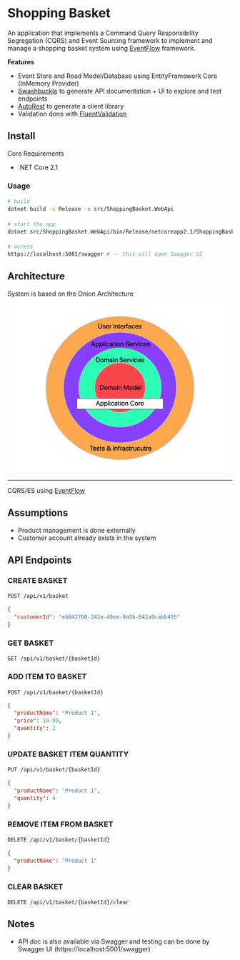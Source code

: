 # Shopping Basket

An application that implements a Command Query Responsibility Segregation (CQRS) and Event Sourcing framework to implement and manage a shopping basket system using [EventFlow](https://github.com/EventFlow) framework.

**Features**

- Event Store and Read Model/Database using EntityFramework Core (InMemory Provider)
- [Swashbuckle](https://github.com/domaindrivendev/Swashbuckle.AspNetCore) to generate API documentation + UI to explore and test endpoints
- [AutoRest](https://github.com/Azure/autorest) to generate a client library
- Validation done with [FluentValidation](https://github.com/JeremySkinner/FluentValidation)

## Install

Core Requirements

- .NET Core 2.1

### Usage

```sh
# build
dotnet build -c Release -o src/ShoppingBasket.WebApi

# start the app
dotnet src/ShoppingBasket.WebApi/bin/Release/netcoreapp2.1/ShoppingBasket.WebApi.dll

# access
https://localhost:5001/swagger # -- this will open Swagger UI
```

## Architecture

System is based on the Onion Architecture

![Onion Architecture](assets/onion.png)

---

CQRS/ES using [EventFlow](https://github.com/EventFlow)

## Assumptions

- Product management is done externally
- Customer account already exists in the system

## API Endpoints

### CREATE BASKET

```curl
POST /api/v1/basket
```

```json
{
  "customerId": "eb042700-242e-49ee-9a5b-842a9cabb455"
}
```

### GET BASKET

```curl
GET /api/v1/basket/{basketId}
```

### ADD ITEM TO BASKET

```curl
POST /api/v1/basket/{basketId}
```

```json
{
  "productName": "Product 1",
  "price": 10.99,
  "quantity": 2
}
```

### UPDATE BASKET ITEM QUANTITY

```curl
PUT /api/v1/basket/{basketId}
```

```json
{
  "productName": "Product 1",
  "quantity": 4
}
```

### REMOVE ITEM FROM BASKET

```curl
DELETE /api/v1/basket/{basketId}
```

```json
{
  "productName": "Product 1"
}
```

### CLEAR BASKET

```curl
DELETE /api/v1/basket/{basketId}/clear
```

## Notes

- API doc is also available via Swagger and testing can be done by Swagger UI (https://localhost:5001/swagger)
